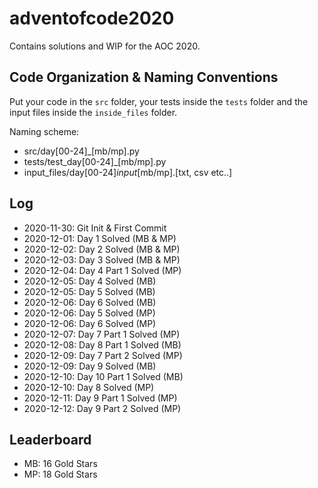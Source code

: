 # adventofcode2020

Contains solutions and WIP for the AOC 2020.

## Code Organization & Naming Conventions

Put your code in the `src` folder, your tests inside the `tests` folder
and the input files inside the `inside_files` folder.

Naming scheme:

- src/day[00-24]_[mb/mp].py
- tests/test_day[00-24]_[mb/mp].py
- input_files/day[00-24]_input_[mb/mp].[txt, csv etc..]

## Log

- 2020-11-30: Git Init & First Commit
- 2020-12-01: Day  1 Solved (MB & MP)
- 2020-12-02: Day  2 Solved (MB & MP)
- 2020-12-03: Day  3 Solved (MB & MP)
- 2020-12-04: Day  4 Part 1 Solved (MP)
- 2020-12-05: Day  4 Solved (MB)
- 2020-12-05: Day  5 Solved (MB)
- 2020-12-06: Day  6 Solved (MB)
- 2020-12-06: Day  5 Solved (MP)
- 2020-12-06: Day  6 Solved (MP)
- 2020-12-07: Day  7 Part 1 Solved (MP)
- 2020-12-08: Day  8 Part 1 Solved (MB)
- 2020-12-09: Day  7 Part 2 Solved (MP)
- 2020-12-09: Day  9 Solved (MB)
- 2020-12-10: Day 10 Part 1 Solved (MB)
- 2020-12-10: Day 8 Solved (MP)
- 2020-12-11: Day 9 Part 1 Solved (MP)
- 2020-12-12: Day 9 Part 2 Solved (MP)

## Leaderboard

- MB: 16 Gold Stars
- MP: 18 Gold Stars
